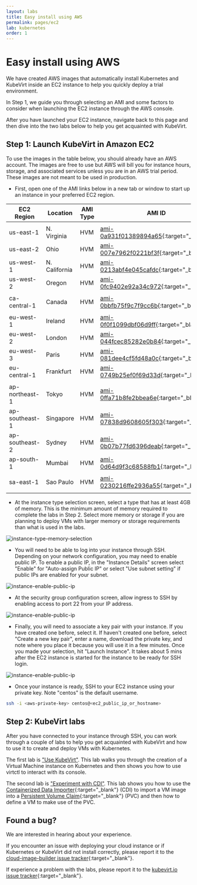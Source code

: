 ```yaml
---
layout: labs
title: Easy install using AWS
permalink: pages/ec2
lab: kubernetes
order: 1
---
```


# Easy install using AWS

We have created AWS images that automatically install Kubernetes
and KubeVirt inside an EC2 instance to help you quickly deploy
a trial environment.

In Step 1, we guide you through selecting an AMI and some factors to
consider when launching the EC2 instance through the AWS console.

After you have launched your EC2 instance, navigate back to this
page and then dive into the two labs below to help you get
acquainted with KubeVirt.

## Step 1: Launch KubeVirt in Amazon EC2

To use the images in the table below, you should already have an AWS
account. The images are free to use but AWS will bill you for instance
hours, storage, and associated services unless you are in an AWS trial
period. These images are not meant to be used in production.

 * First, open one of the AMI links below in a new tab or window to start up an instance in your preferred
   EC2 region.

| EC2 Region     | Location      | AMI Type | AMI ID                                                                                                                                   |
| -------------- | ------------- | -------- | ---------------------------------------------------------------------------------------------------------------------------------------- |
|                |               |          |                                                                                                                                          |
| us-east-1      | N. Virginia   | HVM      | [ami-0a931f01389894a65](https://console.aws.amazon.com/ec2/home?region=us-east-1#launchAmi=ami-0a931f01389894a65){:target="_blank"}      |
| us-east-2      | Ohio          | HVM      | [ami-007e7962f0221bf3f](https://console.aws.amazon.com/ec2/home?region=us-east-2#launchAmi=ami-007e7962f0221bf3f){:target="_blank"}      |
| us-west-1      | N. California | HVM      | [ami-0213abf4e045cafdc](https://console.aws.amazon.com/ec2/home?region=us-west-1#launchAmi=ami-0213abf4e045cafdc){:target="_blank"}      |
| us-west-2      | Oregon        | HVM      | [ami-0fc9402e92a34c972](https://console.aws.amazon.com/ec2/home?region=us-west-2#launchAmi=ami-0fc9402e92a34c972){:target="_blank"}      |
|                |               |          |                                                                                                                                          |
| ca-central-1   | Canada        | HVM      | [ami-0bbfb75f9c7f9cc6b](https://console.aws.amazon.com/ec2/home?region=ca-central-1#launchAmi=ami-0bbfb75f9c7f9cc6b){:target="_blank"}   |
|                |               |          |                                                                                                                                          |
| eu-west-1      | Ireland       | HVM      | [ami-0f0f1099dbf06d9ff](https://console.aws.amazon.com/ec2/home?region=eu-west-1#launchAmi=ami-0f0f1099dbf06d9ff){:target="_blank"}      |
| eu-west-2      | London        | HVM      | [ami-044fcec85282e0b84](https://console.aws.amazon.com/ec2/home?region=eu-west-2#launchAmi=ami-044fcec85282e0b84){:target="_blank"}      |
| eu-west-3      | Paris         | HVM      | [ami-081dee4cf5fd48a0c](https://console.aws.amazon.com/ec2/home?region=eu-west-3#launchAmi=ami-081dee4cf5fd48a0c){:target="_blank"}      |
| eu-central-1   | Frankfurt     | HVM      | [ami-0749b25ef0f69d33d](https://console.aws.amazon.com/ec2/home?region=eu-central-1#launchAmi=ami-0749b25ef0f69d33d){:target="_blank"}   |
|                |               |          |                                                                                                                                          |
| ap-northeast-1 | Tokyo         | HVM      | [ami-0ffa71b8fe2bbea6e](https://console.aws.amazon.com/ec2/home?region=ap-northeast-1#launchAmi=ami-0ffa71b8fe2bbea6e){:target="_blank"} |
| ap-southeast-1 | Singapore     | HVM      | [ami-07838d9608605f303](https://console.aws.amazon.com/ec2/home?region=ap-southeast-1#launchAmi=ami-07838d9608605f303){:target="_blank"} |
| ap-southeast-2 | Sydney        | HVM      | [ami-0b07b77fd6396deab](https://console.aws.amazon.com/ec2/home?region=ap-southeast-2#launchAmi=ami-0b07b77fd6396deab){:target="_blank"} |
| ap-south-1     | Mumbai        | HVM      | [ami-0d64d9f3c68588fb1](https://console.aws.amazon.com/ec2/home?region=ap-south-1#launchAmi=ami-0d64d9f3c68588fb1){:target="_blank"}     |
|                |               |          |                                                                                                                                          |
| sa-east-1      | Sao Paulo     | HVM      | [ami-0230216ffe2936a55](https://console.aws.amazon.com/ec2/home?region=sa-east-1#launchAmi=ami-0230216ffe2936a55){:target="_blank"}      |
|                |               |          |                                                                                                                                          |


 * At the instance type selection screen, select a type that has at least
   4GB of memory. This is the minimum amount of memory required to complete
   the labs in Step 2. Select more memory or storage if you are planning
   to deploy VMs with larger memory or storage requirements than what is
   used in the labs.

![instance-type-memory-selection](/assets/images/kubevirt-button/ec2-instance-memory-selection.png)

 * You will need to be able to log into your instance through SSH. Depending
   on your network configuration, you may need to enable public IP. To enable
   a public IP, in the "Instance Details" screen select "Enable" for
   "Auto-assign Public IP" or select "Use subnet setting" if public IPs
   are enabled for your subnet.

![instance-enable-public-ip](/assets/images/kubevirt-button/ec2-public-ip.png)

 * At the security group configuration screen, allow ingress to SSH by
   enabling access to port 22 from your IP address.

 ![instance-enable-public-ip](/assets/images/kubevirt-button/ec2-ssh-ingress.png)

 * Finally, you will need to associate a key pair with your instance. If
   you have created one before, select it. If haven't created one before,
   select "Create a new key pair", enter a name, download the private key,
   and note where you place it because you will use it in a few minutes.
   Once you made your selection, hit "Launch Instance". It takes about
   5 mins after the EC2 instance is started for the instance to be ready
   for SSH login.

  ![instance-enable-public-ip](/assets/images/kubevirt-button/ec2-select-create-keypair.png)

 * Once your instance is ready, SSH to your EC2 instance using your private
   key. Note "centos" is the default username.

```bash
ssh -i <aws-private-key> centos@<ec2_public_ip_or_hostname>

```

## Step 2: KubeVirt labs

After you have connected to your instance through SSH, you can
work through a couple of labs to help you get acquainted with KubeVirt
and how to use it to create and deploy VMs with Kubernetes.

The first lab is ["Use KubeVirt"](../labs/kubernetes/lab1). This lab walks you
through the creation of a Virtual Machine instance on Kubernetes and then
shows you how to use virtctl to interact with its console.

The second lab is ["Experiment with CDI"](../labs/kubernetes/lab2). This
lab shows you how to use the [Containerized Data Importer](https://github.com/kubevirt/containerized-data-importer){:target="_blank"}
(CDI) to import a VM image into a [Persistent Volume Claim](https://kubernetes.io/docs/concepts/storage/persistent-volumes/){:target="_blank"}
(PVC) and then how to define a VM to make use of the PVC.

## Found a bug?

We are interested in hearing about your experience.

If you encounter an issue with deploying your cloud instance or if
Kubernetes or KubeVirt did not install correctly, please report it to
the [cloud-image-builder issue tracker](https://github.com/kubevirt/cloud-image-builder/issues){:target="_blank"}.

If experience a problem with the labs, please report it to the [kubevirt.io issue tracker](https://github.com/kubevirt/kubevirt.github.io/issues){:target="_blank"}.
